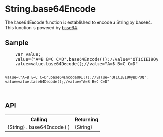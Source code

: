 <H1>String.base64Encode</H1>

The base64Encode function is established to encode a String by base64.
This function is powered by <a href="https://github.com/dankogai/js-base64">base64</a>.

<h2>Sample</h2>
<pre>
	var value;
	value=("A=B B=C C=D".base64Encode());//value="QT1CIEI9QyBDPUQ=";
	value=value.base64Decode();//value="A=B B=C C=D"

	value=("A=B B=C C=D".base64EncodeURI());//value="QT1CIEI9QyBDPUQ";
	value=value.base64Decode();//value="A=B B=C C=D"
	
</pre>

<h2>API</h2>

<table>
<tr><th>Calling</th><th>Returning</th></tr>
<tr><td>{String} . base64Encode ( )</td><td>{String}</td></tr>
</table>
